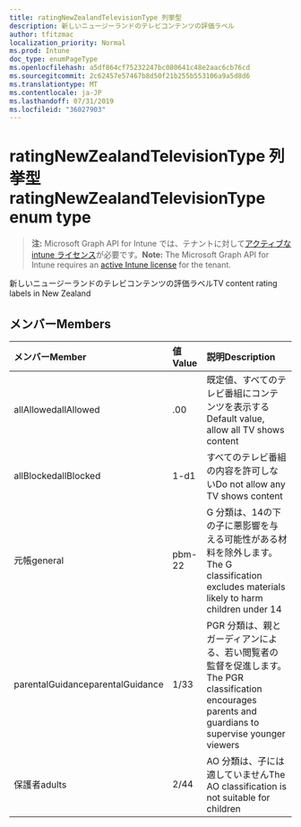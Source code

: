 ```yaml
---
title: ratingNewZealandTelevisionType 列挙型
description: 新しいニュージーランドのテレビコンテンツの評価ラベル
author: tfitzmac
localization_priority: Normal
ms.prod: Intune
doc_type: enumPageType
ms.openlocfilehash: a5df864cf75232247bc080641c48e2aac6cb76cd
ms.sourcegitcommit: 2c62457e57467b8d50f21b255b553106a9a5d8d6
ms.translationtype: MT
ms.contentlocale: ja-JP
ms.lasthandoff: 07/31/2019
ms.locfileid: "36027903"
---
```

# <a name="ratingnewzealandtelevisiontype-enum-type"></a><span data-ttu-id="87031-103">ratingNewZealandTelevisionType 列挙型</span><span class="sxs-lookup"><span data-stu-id="87031-103">ratingNewZealandTelevisionType enum type</span></span>

> <span data-ttu-id="87031-104">**注:** Microsoft Graph API for Intune では、テナントに対して[アクティブな intune ライセンス](https://go.microsoft.com/fwlink/?linkid=839381)が必要です。</span><span class="sxs-lookup"><span data-stu-id="87031-104">**Note:** The Microsoft Graph API for Intune requires an [active Intune license](https://go.microsoft.com/fwlink/?linkid=839381) for the tenant.</span></span>

<span data-ttu-id="87031-105">新しいニュージーランドのテレビコンテンツの評価ラベル</span><span class="sxs-lookup"><span data-stu-id="87031-105">TV content rating labels in New Zealand</span></span>

## <a name="members"></a><span data-ttu-id="87031-106">メンバー</span><span class="sxs-lookup"><span data-stu-id="87031-106">Members</span></span>
|<span data-ttu-id="87031-107">メンバー</span><span class="sxs-lookup"><span data-stu-id="87031-107">Member</span></span>|<span data-ttu-id="87031-108">値</span><span class="sxs-lookup"><span data-stu-id="87031-108">Value</span></span>|<span data-ttu-id="87031-109">説明</span><span class="sxs-lookup"><span data-stu-id="87031-109">Description</span></span>|
|:---|:---|:---|
|<span data-ttu-id="87031-110">allAllowed</span><span class="sxs-lookup"><span data-stu-id="87031-110">allAllowed</span></span>|<span data-ttu-id="87031-111">.0</span><span class="sxs-lookup"><span data-stu-id="87031-111">0</span></span>|<span data-ttu-id="87031-112">既定値、すべてのテレビ番組にコンテンツを表示する</span><span class="sxs-lookup"><span data-stu-id="87031-112">Default value, allow all TV shows content</span></span>|
|<span data-ttu-id="87031-113">allBlocked</span><span class="sxs-lookup"><span data-stu-id="87031-113">allBlocked</span></span>|<span data-ttu-id="87031-114">1-d</span><span class="sxs-lookup"><span data-stu-id="87031-114">1</span></span>|<span data-ttu-id="87031-115">すべてのテレビ番組の内容を許可しない</span><span class="sxs-lookup"><span data-stu-id="87031-115">Do not allow any TV shows content</span></span>|
|<span data-ttu-id="87031-116">元帳</span><span class="sxs-lookup"><span data-stu-id="87031-116">general</span></span>|<span data-ttu-id="87031-117">pbm-2</span><span class="sxs-lookup"><span data-stu-id="87031-117">2</span></span>|<span data-ttu-id="87031-118">G 分類は、14の下の子に悪影響を与える可能性がある材料を除外します。</span><span class="sxs-lookup"><span data-stu-id="87031-118">The G classification excludes materials likely to harm children under 14</span></span>|
|<span data-ttu-id="87031-119">parentalGuidance</span><span class="sxs-lookup"><span data-stu-id="87031-119">parentalGuidance</span></span>|<span data-ttu-id="87031-120">1/3</span><span class="sxs-lookup"><span data-stu-id="87031-120">3</span></span>|<span data-ttu-id="87031-121">PGR 分類は、親とガーディアンによる、若い閲覧者の監督を促進します。</span><span class="sxs-lookup"><span data-stu-id="87031-121">The PGR classification encourages parents and guardians to supervise younger viewers</span></span>|
|<span data-ttu-id="87031-122">保護者</span><span class="sxs-lookup"><span data-stu-id="87031-122">adults</span></span>|<span data-ttu-id="87031-123">2/4</span><span class="sxs-lookup"><span data-stu-id="87031-123">4</span></span>|<span data-ttu-id="87031-124">AO 分類は、子には適していません</span><span class="sxs-lookup"><span data-stu-id="87031-124">The AO classification is not suitable for children</span></span>|



